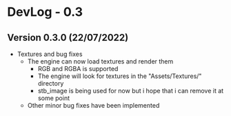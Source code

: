 # DevLog - 0.3

## Version 0.3.0 (22/07/2022)
- Textures and bug fixes
    - The engine can now load textures and render them
        - RGB and RGBA is supported
        - The engine will look for textures in the "Assets/Textures/" directory
        - stb_image is being used for now but i hope that i can remove it at some point
    - Other minor bug fixes have been implemented